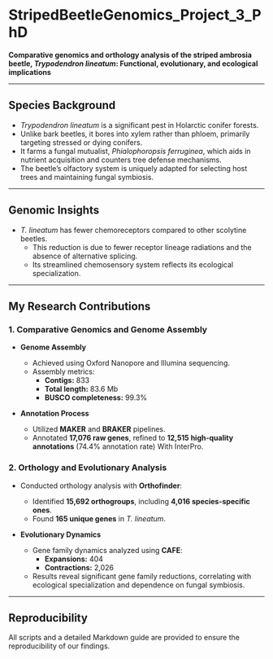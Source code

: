 # **StripedBeetleGenomics_Project_3_PhD**  
**Comparative genomics and orthology analysis of the striped ambrosia beetle, *Trypodendron lineatum*: Functional, evolutionary, and ecological implications**  

---

## **Species Background**  
- *Trypodendron lineatum* is a significant pest in Holarctic conifer forests.  
- Unlike bark beetles, it bores into xylem rather than phloem, primarily targeting stressed or dying conifers.  
- It farms a fungal mutualist, *Phialophoropsis ferruginea*, which aids in nutrient acquisition and counters tree defense mechanisms.  
- The beetle’s olfactory system is uniquely adapted for selecting host trees and maintaining fungal symbiosis.  

---

## **Genomic Insights**  
- *T. lineatum* has fewer chemoreceptors compared to other scolytine beetles.  
  - This reduction is due to fewer receptor lineage radiations and the absence of alternative splicing.  
  - Its streamlined chemosensory system reflects its ecological specialization.  

---

## **My Research Contributions**  

### 1. **Comparative Genomics and Genome Assembly**  
- **Genome Assembly**  
  - Achieved using Oxford Nanopore and Illumina sequencing.  
  - Assembly metrics:  
    - **Contigs:** 833  
    - **Total length:** 83.6 Mb  
    - **BUSCO completeness:** 99.3%  

- **Annotation Process**  
  - Utilized **MAKER** and **BRAKER** pipelines.  
  - Annotated **17,076 raw genes**, refined to **12,515 high-quality annotations** (74.4% annotation rate) With InterPro.  

### 2. **Orthology and Evolutionary Analysis**  
- Conducted orthology analysis with **Orthofinder**:  
  - Identified **15,692 orthogroups**, including **4,016 species-specific ones**.  
  - Found **165 unique genes** in *T. lineatum*.  

- **Evolutionary Dynamics**  
  - Gene family dynamics analyzed using **CAFE**:  
    - **Expansions:** 404  
    - **Contractions:** 2,026  
  - Results reveal significant gene family reductions, correlating with ecological specialization and dependence on fungal symbiosis.  

---

## **Reproducibility**  
All scripts and a detailed Markdown guide are provided to ensure the reproducibility of our findings.  

